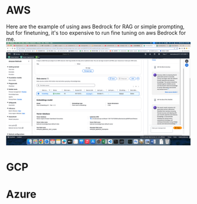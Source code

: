 # AWS

Here are the example of using aws Bedrock for RAG or simple prompting, but for finetuning, it's too expensive to run fine tuning on aws Bedrock for me.
<img src="RAG on BedRock.png" alt="drawing" width="500"/>

# GCP

# Azure
